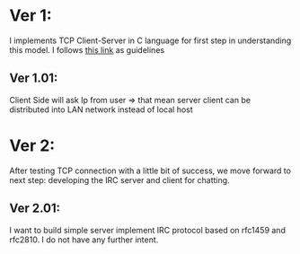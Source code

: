 # Ver 1:
I implements TCP Client-Server in C language for first step in understanding this model. I follows [this link](https://www.geeksforgeeks.org/tcp-server-client-implementation-in-c/) as guidelines

## Ver 1.01:
Client Side will ask Ip from user => that mean server client can be distributed into LAN network instead of local host

# Ver 2:
After testing TCP connection with a little bit of success, we move forward to next step: developing the IRC server and client for chatting.

## Ver 2.01:
I want to build simple server implement IRC protocol based on rfc1459 and rfc2810. I do not have any further intent.